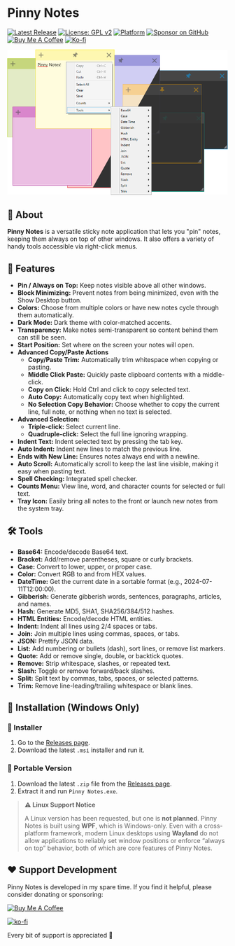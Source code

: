 # Pinny Notes

[![Latest Release](https://img.shields.io/github/v/release/63BeetleSmurf/PinnyNotes?style=flat-square)](https://github.com/63BeetleSmurf/PinnyNotes/releases)
[![License: GPL v2](https://img.shields.io/badge/License-GPL_v2-blue.svg?style=flat-square)](https://www.gnu.org/licenses/old-licenses/gpl-2.0.en.html)
[![Platform](https://img.shields.io/badge/Platform-Windows-0078D6?style=flat-square&logo=windows)](https://github.com/63BeetleSmurf/PinnyNotes)
[![Sponsor on GitHub](https://img.shields.io/badge/Sponsor-GitHub-ea4aaa?style=flat-square&logo=github)](https://github.com/sponsors/63BeetleSmurf)
[![Buy Me A Coffee](https://img.shields.io/badge/Donate-Buy%20Me%20a%20Coffee-ffdd00?style=flat-square&logo=buy-me-a-coffee)](https://www.buymeacoffee.com/63BeetleSmurf)
[![Ko-fi](https://img.shields.io/badge/Donate-Ko--fi-29abe0?style=flat-square&logo=ko-fi)](https://ko-fi.com/63BeetleSmurf)

![Pinny Notes Screenshot](assets/Screenshot.png)


## 📢 About

**Pinny Notes** is a versatile sticky note application that lets you "pin" notes, keeping them always on top of other windows. It also offers a variety of handy tools accessible via right-click menus.


## 🚀 Features

- **Pin / Always on Top:** Keep notes visible above all other windows.
- **Block Minimizing:** Prevent notes from being minimized, even with the Show Desktop button.
- **Colors:** Choose from multiple colors or have new notes cycle through them automatically.
- **Dark Mode:** Dark theme with color-matched accents.
- **Transparency:** Make notes semi-transparent so content behind them can still be seen.
- **Start Position:** Set where on the screen your notes will open.
- **Advanced Copy/Paste Actions**
  - **Copy/Paste Trim:** Automatically trim whitespace when copying or pasting.
  - **Middle Click Paste:** Quickly paste clipboard contents with a middle-click.
  - **Copy on Click:** Hold Ctrl and click to copy selected text.
  - **Auto Copy:** Automatically copy text when highlighted.
  - **No Selection Copy Behavior:** Choose whether to copy the current line, full note, or nothing when no text is selected.
- **Advanced Selection:**
  - **Triple-click:** Select current line.
  - **Quadruple-click:** Select the full line ignoring wrapping.
- **Indent Text:** Indent selected text by pressing the tab key.
- **Auto Indent:** Indent new lines to match the previous line.
- **Ends with New Line:** Ensures notes always end with a newline.
- **Auto Scroll:** Automatically scroll to keep the last line visible, making it easy when pasting text.
- **Spell Checking:** Integrated spell checker.
- **Counts Menu:** View line, word, and character counts for selected or full text.
- **Tray Icon:** Easily bring all notes to the front or launch new notes from the system tray.


## 🛠️ Tools

- **Base64:** Encode/decode Base64 text.
- **Bracket:** Add/remove parentheses, square or curly brackets.
- **Case:** Convert to lower, upper, or proper case.
- **Color:** Convert RGB to and from HEX values.
- **DateTime:** Get the current date in a sortable format (e.g., 2024-07-11T12:00:00).
- **Gibberish:** Generate gibberish words, sentences, paragraphs, articles, and names.
- **Hash:** Generate MD5, SHA1, SHA256/384/512 hashes.
- **HTML Entities:** Encode/decode HTML entities.
- **Indent:** Indent all lines using 2/4 spaces or tabs.
- **Join:** Join multiple lines using commas, spaces, or tabs.
- **JSON:** Prettify JSON data.
- **List:** Add numbering or bullets (dash), sort lines, or remove list markers.
- **Quote:** Add or remove single, double, or backtick quotes.
- **Remove:** Strip whitespace, slashes, or repeated text.
- **Slash:** Toggle or remove forward/back slashes.
- **Split:** Split text by commas, tabs, spaces, or selected patterns.
- **Trim:** Remove line-leading/trailing whitespace or blank lines.


## 💾 Installation (Windows Only)

### 🔧 Installer

1. Go to the [Releases page](https://github.com/63BeetleSmurf/PinnyNotes/releases).
2. Download the latest `.msi` installer and run it.

### 👜 Portable Version

1. Download the latest `.zip` file from the [Releases page](https://github.com/63BeetleSmurf/PinnyNotes/releases).
2. Extract it and run `Pinny Notes.exe`.

> **⚠️ Linux Support Notice**
>
> A Linux version has been requested, but one is **not planned**. Pinny Notes is built using **WPF**, which is Windows-only. Even with a cross-platform framework, modern Linux desktops using **Wayland** do not allow applications to reliably set window positions or enforce “always on top” behavior, both of which are core features of Pinny Notes.


## ❤️ Support Development

Pinny Notes is developed in my spare time. If you find it helpful, please consider donating or sponsoring:

<a href="https://www.buymeacoffee.com/63BeetleSmurf" target="_blank"><img src="https://cdn.buymeacoffee.com/buttons/v2/default-yellow.png" alt="Buy Me A Coffee" style="height: 60px !important;width: 217px !important;" ></a>

[![ko-fi](https://ko-fi.com/img/githubbutton_sm.svg)](https://ko-fi.com/63BeetleSmurf)

Every bit of support is appreciated 🙏
